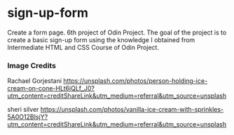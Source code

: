 # sign-up-form
Create a form page. 6th project of Odin Project.
The goal of the project is to create a basic sign-up form using the knowledge I obtained from Intermediate HTML and CSS Course of Odin Project.

### Image Credits

Rachael Gorjestani https://unsplash.com/photos/person-holding-ice-cream-on-cone-HLt6jQLf_J0?utm_content=creditShareLink&utm_medium=referral&utm_source=unsplash 

sheri silver https://unsplash.com/photos/vanilla-ice-cream-with-sprinkles-5A0O12BIsjY?utm_content=creditShareLink&utm_medium=referral&utm_source=unsplash